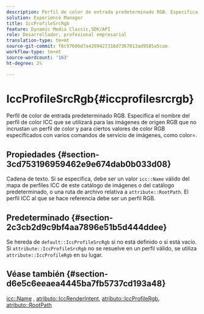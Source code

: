 ```yaml
---
description: Perfil de color de entrada predeterminado RGB. Especifica el nombre del perfil de color ICC que se utilizará para las imágenes de origen RGB que no incrustan un perfil de color y para ciertos valores de color RGB especificados con varios comandos de servicio de imágenes, como color=.
solution: Experience Manager
title: IccProfileSrcRgb
feature: Dynamic Media Classic,SDK/API
role: Desarrollador, profesional empresarial
translation-type: tm+mt
source-git-commit: f6c97606d7a4209427316d7367013ad9585a5cae
workflow-type: tm+mt
source-wordcount: '163'
ht-degree: 2%

---
```



# IccProfileSrcRgb{#iccprofilesrcrgb}

Perfil de color de entrada predeterminado RGB. Especifica el nombre del perfil de color ICC que se utilizará para las imágenes de origen RGB que no incrustan un perfil de color y para ciertos valores de color RGB especificados con varios comandos de servicio de imágenes, como color=.

## Propiedades {#section-3cd753196959462e9e674dab0b033d08}

Cadena de texto. Si se especifica, debe ser un valor `icc::Name` válido del mapa de perfiles ICC de este catálogo de imágenes o del catálogo predeterminado, o una ruta de archivo relativa a `attribute::RootPath`. El perfil ICC al que se hace referencia debe ser un perfil RGB.

## Predeterminado {#section-2c3cb2d9c9bf4aa7896e51b5d444ddee}

Se hereda de `default::IccProfileSrcRgb` si no está definido o si está vacío. Si `attribute::IccProfileSrcRgb` no se resuelve en un perfil válido, se utiliza `attribute::IccProfileRgb` en su lugar.

## Véase también {#section-d6e5c6eeaea4445ba7fb5737cd193a48}

[icc::Name](../../../../../is-api/image-catalog/image-serving-api-ref/c-image-catalog-reference/c-icc-profile-map-reference/r-name-icc.md#reference-9e7d3c8e35434981a3dfac66b8946cbe) ,  [atributo::IccRenderIntent](../../../../../is-api/image-catalog/image-serving-api-ref/c-image-catalog-reference/c-attributes-reference/r-iccrenderintent.md#reference-012f207f28bd4406a5368d23ed95a51f),  [atributo::IccProfileRgb](../../../../../is-api/image-catalog/image-serving-api-ref/c-image-catalog-reference/c-attributes-reference/r-iccprofilergb.md#reference-3479e7daac54404f84b06b98ca07b9df),  [atributo::RootPath](../../../../../is-api/image-catalog/image-serving-api-ref/c-image-catalog-reference/c-attributes-reference/r-rootpath.md#reference-17d57e5967be403b8408fa7214017494)
